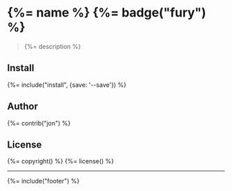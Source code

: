 # {%= name %} {%= badge("fury") %}

> {%= description %}

## Install
{%= include("install", {save: '--save'}) %}

## Author
{%= contrib("jon") %}

## License
{%= copyright() %}
{%= license() %}

***

{%= include("footer") %}